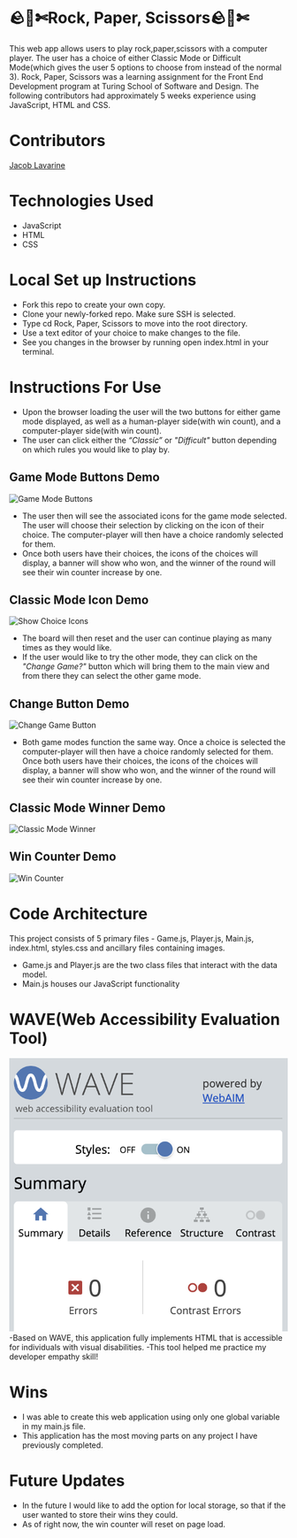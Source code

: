 # **🪨📄✄Rock, Paper, Scissors🪨📄✄**

This web app allows users to play rock,paper,scissors with a computer player. The user has a choice of either Classic Mode or Difficult Mode(which gives the user 5 options to choose from instead of the normal 3). Rock, Paper, Scissors was a learning assignment for the Front End Development program at Turing School of Software and Design. The following contributors had approximately 5 weeks experience using JavaScript, HTML and CSS.

# **Contributors**

[Jacob Lavarine](https://github.com/Jlavarine)

# **Technologies Used**

- JavaScript
- HTML
- CSS

# **Local Set up Instructions**
- Fork this repo to create your own copy.
- Clone your newly-forked repo. Make sure SSH is selected.
- Type cd Rock, Paper, Scissors to move into the root directory.
- Use a text editor of your choice to make changes to the file.
- See you changes in the browser by running open index.html in your terminal.

# **Instructions For Use**
- Upon the browser loading the user will the two buttons for either game mode displayed, as well as a human-player side(with win count), and a computer-player side(with win count).
- The user can click either the _“Classic”_ or _"Difficult"_ button depending on which rules you would like to play by.
## Game Mode Buttons Demo
![Game Mode Buttons](https://media.giphy.com/media/g85K9fCPn1LwB6tLt0/giphy.gif)
- The user then will see the associated icons for the game mode selected. The user will choose their selection by
clicking on the icon of their choice. The computer-player will then have a choice randomly selected for them.
- Once both users have their choices, the icons of the choices will display, a banner will show who won, and the winner of the round will see their win counter increase by one.
## Classic Mode Icon Demo
![Show Choice Icons](https://media.giphy.com/media/Ho7MhtgS80YMbWhf5e/giphy.gif)
- The board will then reset and the user can continue playing as many times as they would like.
- If the user would like to try the other mode, they can click on the _"Change Game?"_ button which will bring them to the main view and from there they can select the other game mode.
## Change Button Demo
![Change Game Button](https://media.giphy.com/media/TR6cvDVSR6xvKStCJy/giphy.gif)
- Both game modes function the same way. Once a choice is selected the computer-player will then have a choice randomly selected for them. Once both users have their choices, the icons of the choices will display, a banner will show who won, and the winner of the round will see their win counter increase by one.
## Classic Mode Winner Demo
![Classic Mode Winner](https://media.giphy.com/media/LSK2OBb8MS4TAq8NLI/giphy.gif)
## Win Counter Demo
![Win Counter](https://media.giphy.com/media/hwoXIXC88sxdWHDhhz/giphy.gif)

# **Code Architecture**

This project consists of 5 primary files - Game.js, Player.js, Main.js, index.html, styles.css and ancillary files containing images.

- Game.js and Player.js are the two class files that interact with the data model.
- Main.js houses our JavaScript functionality

# **WAVE(Web Accessibility Evaluation Tool)**

![Wave Summary](WAVE-Summary.png)
-Based on WAVE, this application fully implements HTML that is accessible for individuals with visual disabilities.
-This tool helped me practice my developer empathy skill!

# **Wins**

- I was able to create this web application using only one global variable in my main.js file.
- This application has the most moving parts on any project I have previously completed.

# **Future Updates**

- In the future I would like to add the option for local storage, so that if the user wanted to store their wins they could.
- As of right now, the win counter will reset on page load.
